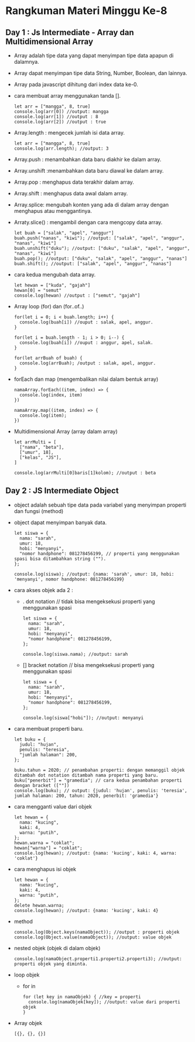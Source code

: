 # Rangkuman Materi Minggu Ke-8
## Day 1 : Js Intermediate - Array dan Multidimensional Array 
- Array adalah tipe data yang dapat menyimpan tipe data apapun di dalamnya.
- Array dapat menyimpan tipe data String, Number, Boolean, dan lainnya.
- Array pada javascript dihitung dari index data ke-0.
- cara membuat array menggunakan tanda [].
  ```
  let arr = ["mangga", 8, true]
  console.log(arr[0]) //output: mangga
  console.log(arr[1]) //output : 8
  console.log(arr[2]) //output : true
  ```
- Array.length : mengecek jumlah isi data array.
  ```
  let arr = ["mangga", 8, true]
  console.log(arr.length); //output: 3
  ```
- Array.push : menambahkan data baru diakhir ke dalam array.
- Array.unshift :menambahkan data baru diawal ke dalam array.
- Array.pop : menghapus data terakhir dalam array.
- Array.shift : menghapus data awal dalam array.
- Array.splice: mengubah konten yang ada di dalam array dengan menghapus atau menggantinya.
- Arraty.slice() : mengambil dengan cara mengcopy data array.
  ```
  let buah = ["salak", "apel", "anggur"]
  buah.push("nanas", "kiwi"); //output: ["salak", "apel", "anggur", "nanas", "kiwi"]
  buah.unshift("duku"); //output: ["duku", "salak", "apel", "anggur", "nanas", "kiwi"]
  buah.pop(); //output: ["duku", "salak", "apel", "anggur", "nanas"]
  buah.shift(); //output: ["salak", "apel", "anggur", "nanas"]
  ```
- cara kedua mengubah data array.
  ```
  let hewan = ["kuda", "gajah"]
  hewan[0] = "semut"
  console.log(hewan) //output : ["semut", "gajah"]
  ```
  
- Array loop (for) dan (for..of..)
  ```
  for(let i = 0; i < buah.length; i++) {
    console.log(buah[i]) //ouput : salak, apel, anggur.
  }
  
  for(let i = buah.length - 1; i > 0; i--) {
    console.log(buah[i]) //ouput : anggur, apel, salak.
  }
  
  for(let arrBuah of buah) {
    console.log(arrBuah); /output : salak, apel, anggur.
  }
  ```
- forEach dan map (mengembalikan nilai dalam bentuk array)
  ```
  namaArray.forEach((item, index) => {
    console.log(index, item)
  })
  
  namaArray.map((item, index) => {
    console.log(item);
  })
  ```
  
- Multidimensional Array (array dalam array)
  ```
  let arrMulti = [
    ["nama", "beta"],
    ["umur", 18],
    ["kelas", "JS"],
  ]
  
  console.log(arrMulti[0]baris[1]kolom); //output : beta
  ```

## Day 2 : JS Intermediate Object
- object adalah sebuah tipe data pada variabel yang menyimpan properti dan fungsi (method)
- object dapat menyimpan banyak data.
  ```
  let siswa = {
    nama: "sarah",
    umur: 18,
    hobi: "menyanyi",
    "nomor handphone": 081278456199, // properti yang menggunakan spasi bisa ditambahkan string ("").
  };
  
  console.log(siswa); //output: {nama: 'sarah', umur: 18, hobi: 'menyanyi', nomor handphone: 081278456199}
  ```
  
- cara akses objek ada 2 :
  - . dot notation // tidak bisa mengeksekusi properti yang menggunakan spasi
    ```
    let siswa = {
      nama: "sarah",
      umur: 18,
      hobi: "menyanyi",
      "nomor handphone": 081278456199,
    };
    
    console.log(siswa.nama); //output: sarah
    ```
  - [] bracket notation // bisa mengeksekusi properti yang menggunakan spasi
    ```
    let siswa = {
      nama: "sarah",
      umur: 18,
      hobi: "menyanyi",
      "nomor handphone": 081278456199,
    };
    
    console.log(siswa["hobi"]); //output: menyanyi
    ```
    
- cara membuat properti baru.
  ```
  let buku = {
    judul: "hujan",
    penulis: "teresia",
    "jumlah halaman": 200,
  };
  
  buku.tahun = 2020; // penambahan properti: dengan memanggil objek ditambah dot notation ditambah nama properti yang baru.
  buku["penerbit"] = "gramedia"; // cara kedua penambahan properti dengan bracket ([""])
  console.log(buku); // output: {judul: 'hujan', penulis: 'teresia', jumlah halaman: 200, tahun: 2020, penerbit: 'gramedia'}
  ```
  
- cara mengganti value dari objek
  ```
  let hewan = {
    nama: "kucing",
    kaki: 4,
    warna: "putih",
  };
  hewan.warna = "coklat";
  hewan["warna"] = "coklat";
  console.log(hewan); //output: {nama: 'kucing', kaki: 4, warna: 'coklat'}
  ```
 
- cara menghapus isi objek
  ```
  let hewan = {
    nama: "kucing",
    kaki: 4,
    warna: "putih",
  };
  delete hewan.warna;
  console.log(hewan); //output: {nama: 'kucing', kaki: 4}
  ```
  
- method
  ```
  console.log(Object.keys(namaObject)); //output : properti objek
  console.log(Object.value(namaObject)); //output: value objek
  ```
  
- nested objek (objek di dalam objek)
  ```
  console.log(namaObject.properti1.properti2.properti3); //output: properti objek yang diminta.
  ```
  
- loop objek
  - for in
    ```
    for (let key in namaObjek) { //key = properti
      console.log(namaObjek[key]); //output: value dari properti objek
    }
    ```
    
 - Array objek
   ```
   [{}, {}, {}]
   
